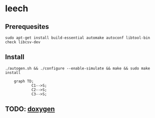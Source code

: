 # leech

## Prerequesites
`sudo apt-get install build-essential automake autoconf libtool-bin check libcsv-dev`

## Install
`./autogen.sh && ./configure --enable-simulate && make && sudo make install`

```mermaid
    graph TD;
            C1-->S;
            C2-->S;
            C3-->S;
```

## TODO: [doxygen](https://www.gnu.org/software/autoconf-archive/ax_prog_doxygen.html)

